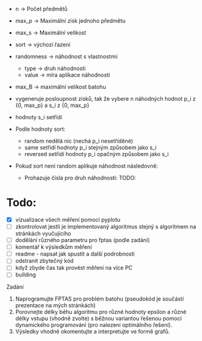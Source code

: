 
- n -> Počet předmětů
- max_p -> Maximální zisk jednoho předmětu
- max_s -> Maximální velikost
- sort -> výchozí řazení
- randomness -> náhodnost s vlastnostmi:
  - type -> druh náhodnosti
  - value -> míra aplikace náhodnosti
- max_B -> maximální velikost batohu



- vygeneruje posloupnost zisků, 
  tak že vybere n náhodných hodnot p_i z {0, max_p} a s_i z {0, max_p}
- hodnoty s_i setřídí
- Podle hodnoty sort:
  - random nedělá nic (nechá p_i nesetříděné)
  - same setřídí hodnoty p_i stejným způsobem jako s_i
  - reversed setřídí hodnoty p_i opačným způsobem jako s_i
- Pokud sort není random aplikuje náhodnost následovně:
  - Prohazuje čísla pro druh náhodnosti:
    TODO:


# Todo:
- [X] vizualizace všech měření pomocí pyplotu
- [ ] zkontrolovat jestli je implementovaný algoritmus stejný s algoritmem na stránkách vyučujícího
- [ ] dodělání různého parametru pro fptas (podle zadání)
- [ ] komentář k výsledkům měření
- [ ] readme - napsat jak spustit a další podrobnosti
- [ ] odstranit zbytečný kód
- [ ] když zbyde čas tak provést měření na více PC
- [ ] building

Zadání
1. Naprogramujte FPTAS pro problém batohu (pseudokód je součástí prezentace na mých stránkách) 
2. Porovnejte délky běhu algoritmu pro různé hodnoty epsilon a různé délky vstupu (vhodně zvolte) 
    s běžnou variantou řešenou pomocí dynamického programování (pro nalezení optimálního řešení).
3. Výsledky vhodně okomentujte a interpretujte ve formě grafů.
